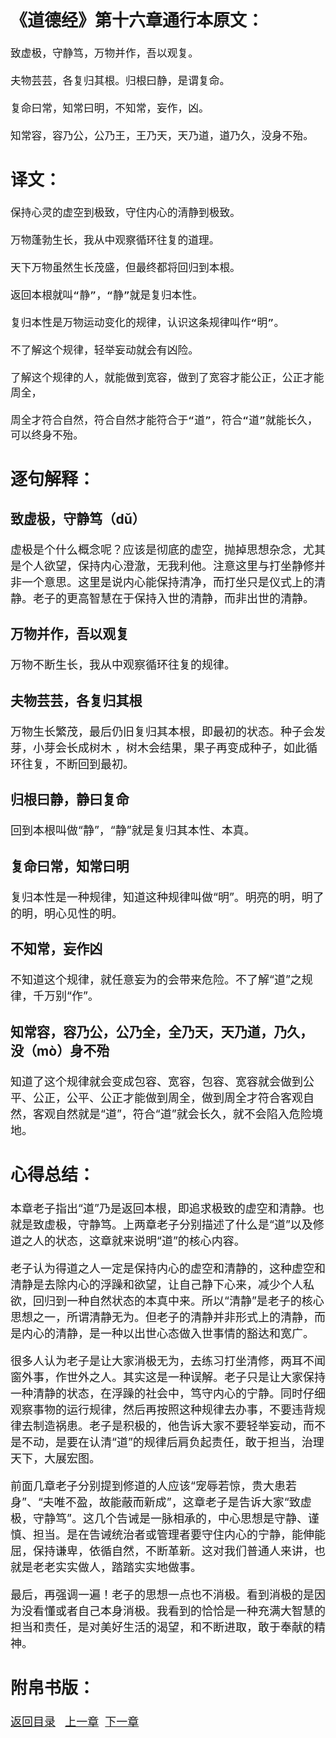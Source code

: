 <font size="4">

## 《道德经》第十六章通行本原文：

    致虚极，守静笃，万物并作，吾以观复。
    
    夫物芸芸，各复归其根。归根曰静，是谓复命。
    
    复命曰常，知常曰明，不知常，妄作，凶。
    
    知常容，容乃公，公乃王，王乃天，天乃道，道乃久，没身不殆。

## 译文：
 
    保持心灵的虚空到极致，守住内心的清静到极致。
    
    万物蓬勃生长，我从中观察循环往复的道理。
    
    天下万物虽然生长茂盛，但最终都将回归到本根。
    
    返回本根就叫“静”，“静”就是复归本性。
    
    复归本性是万物运动变化的规律，认识这条规律叫作“明”。
    
    不了解这个规律，轻举妄动就会有凶险。
    
    了解这个规律的人，就能做到宽容，做到了宽容才能公正，公正才能周全，
    
    周全才符合自然，符合自然才能符合于“道”，符合“道”就能长久，可以终身不殆。


## 逐句解释：
### 致虚极，守静笃（dǔ）

虚极是个什么概念呢？应该是彻底的虚空，抛掉思想杂念，尤其是个人欲望，保持内心澄澈，无我利他。注意这里与打坐静修并非一个意思。这里是说内心能保持清净，而打坐只是仪式上的清静。老子的更高智慧在于保持入世的清静，而非出世的清静。

### 万物并作，吾以观复

万物不断生长，我从中观察循环往复的规律。

### 夫物芸芸，各复归其根

万物生长繁茂，最后仍旧复归其本根，即最初的状态。种子会发芽，小芽会长成树木 ，树木会结果，果子再变成种子，如此循环往复，不断回到最初。

### 归根曰静，静曰复命

回到本根叫做“静”，“静”就是复归其本性、本真。

### 复命曰常，知常曰明

复归本性是一种规律，知道这种规律叫做“明”。明亮的明，明了的明，明心见性的明。

### 不知常，妄作凶

不知道这个规律，就任意妄为的会带来危险。不了解“道”之规律，千万别“作”。

### 知常容，容乃公，公乃全，全乃天，天乃道，乃久，没（mò）身不殆

知道了这个规律就会变成包容、宽容，包容、宽容就会做到公平、公正，公平、公正才能做到周全，做到周全才符合客观自然，客观自然就是“道”，符合“道”就会长久，就不会陷入危险境地。


## 心得总结：

本章老子指出“道”乃是返回本根，即追求极致的虚空和清静。也就是致虚极，守静笃。上两章老子分别描述了什么是“道”以及修道之人的状态，这章就来说明“道”的核心内容。

老子认为得道之人一定是保持内心的虚空和清静的，这种虚空和清静是去除内心的浮躁和欲望，让自己静下心来，减少个人私欲，回归到一种自然状态的本真中来。所以“清静”是老子的核心思想之一，所谓清静无为。但老子的清静并非形式上的清静，而是内心的清静，是一种以出世心态做入世事情的豁达和宽广。

很多人认为老子是让大家消极无为，去练习打坐清修，两耳不闻窗外事，作世外之人。其实这是一种误解。老子只是让大家保持一种清静的状态，在浮躁的社会中，笃守内心的宁静。同时仔细观察事物的运行规律，然后再按照这种规律去办事，不要违背规律去制造祸患。老子是积极的，他告诉大家不要轻举妄动，而不是不动，是要在认清“道”的规律后肩负起责任，敢于担当，治理天下，大展宏图。


前面几章老子分别提到修道的人应该“宠辱若惊，贵大患若身”、“夫唯不盈，故能蔽而新成”，这章老子是告诉大家“致虚极，守静笃”。这几个告诫是一脉相承的，中心思想是守静、谨慎、担当。是在告诫统治者或管理者要守住内心的宁静，能伸能屈，保持谦卑，依循自然，不断革新。这对我们普通人来讲，也就是老老实实做人，踏踏实实地做事。

最后，再强调一遍！老子的思想一点也不消极。看到消极的是因为没看懂或者自己本身消极。我看到的恰恰是一种充满大智慧的担当和责任，是对美好生活的渴望，和不断进取，敢于奉献的精神。

## 附帛书版：


[返回目录](../README.md) &nbsp; [上一章](./15.md)&nbsp; [下一章](./17.md)

</font>
